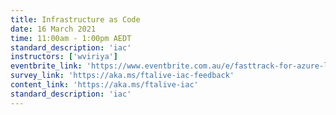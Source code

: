 ```yaml
---
title: Infrastructure as Code
date: 16 March 2021
time: 11:00am - 1:00pm AEDT
standard_description: 'iac'
instructors: ['wviriya']
eventbrite_link: 'https://www.eventbrite.com.au/e/fasttrack-for-azure-live-infrastructure-as-code-registration-140233316625'
survey_link: 'https://aka.ms/ftalive-iac-feedback'
content_link: 'https://aka.ms/ftalive-iac'
standard_description: 'iac'
---
```


